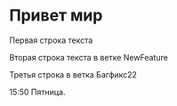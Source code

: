 # Привет мир

Первая строка текста

Вторая строка текста в ветке NewFeature

Третья строка в ветка Багфикс22

15:50
Пятница.
